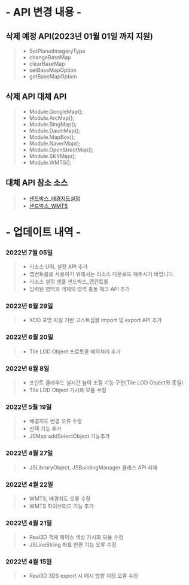 # - API 변경 내용 -

## 삭제 예정 API(2023년 01월 01일 까지 지원)

> -   SetPlanetImageryType
> -   changeBaseMap
> -   clearBaseMap
> -   setBaseMapOption
> -   getBaseMapOption

## 삭제 API 대체 API

> -   Module.GoogleMap();
> -   Module.ArcMap();
> -   Module.BingMap();
> -   Module.DaumMap();
> -   Module.MapBox();
> -   Module.NaverMap();
> -   Module.OpenStreetMap();
> -   Module.SKYMap();
> -   Module.WMTS();

## 대체 API 참소 소스

> -   [샌드박스\_배경지도설정](http://sandbox.dtwincloud.com/code/main.do?id=layer_basemap)
> -   [샌드박스\_WMTS](http://sandbox.dtwincloud.com/code/main.do?id=layer_wmts)

# - 업데이트 내역 -

### 2022년 7월 05일

> -   리소스 URL 설정 API 추가
> -   맵컨트롤을 사용하기 위해서는 리소스 다운로드 해주시기 바랍니다.
> -   리소스 설정 샘플 샌드박스\_맵컨트롤
> -   입력된 영역과 객체의 영역 충돌 체크 API 추가

### 2022년 6월 29일

> -   XDO 포맷 파일 기반 고스트심볼 import 및 export API 추가

### 2022년 6월 20일

> -   Tile LOD Object 프로토콜 예외처리 추가

### 2022년 6월 8일

> -   포인트 클라우드 실시간 높이 조절 기능 구현(Tile LOD Object와 동일)
> -   Tile LOD Object 가시화 모듈 수정

### 2022년 5월 19일

> -   배경지도 변경 오류 수정
> -   선택 기능 추가
> -   JSMap addSelectObject 기능추가

### 2022년 4월 27일

> -   JSLibraryObject, JSBuildingManager 클래스 API 삭제

### 2022년 4월 22일

> -   WMTS, 배경지도 오류 수정
> -   WMTS 하이브리드 기능 추가

### 2022년 4월 21일

> -   Real3D 객체 페이스 색상 가시화 모듈 수정
> -   JSLineString 좌표 반환 기능 오류 수정

### 2022년 4월 15일

> -   Real3D 3DS export 시 메시 방향 지정 오류 수정
